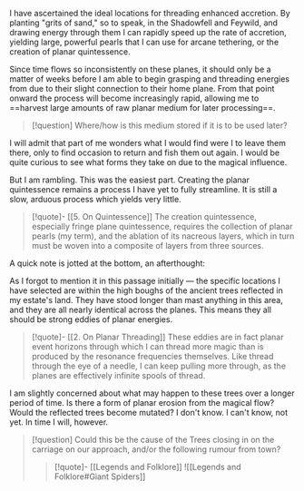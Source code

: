 I have ascertained the ideal locations for threading enhanced accretion. By planting "grits of sand," so to speak, in the Shadowfell and Feywild, and drawing energy through them I can rapidly speed up the rate of accretion, yielding large, powerful pearls that I can use for arcane tethering, or the creation of planar quintessence.

Since time flows so inconsistently on these planes, it should only be a matter of weeks before I am able to begin grasping and threading energies from due to their slight connection to their home plane. From that point onward the process will become increasingly rapid, allowing me to ==harvest large amounts of raw planar medium for later processing==.
>[!question]
>Where/how is this medium stored if it is to be used later?

I will admit that part of me wonders what I would find were I to leave them there, only to find occasion to return and fish them out again. I would be quite curious to see what forms they take on due to the magical influence.

But I am rambling. This was the easiest part. Creating the planar quintessence remains a process I have yet to fully streamline. It is still a slow, arduous process which yields very little.
>[!quote]- [[5. On Quintessence]]
>The creation quintessence, especially fringe plane quintessence, requires the collection of planar pearls (my term), and the ablation of its nacreous layers, which in turn must be woven into a composite of layers from three sources.

A quick note is jotted at the bottom, an afterthought:

As I forgot to mention it in this passage initially — the specific locations I have selected are within the high boughs of the ancient trees reflected in my estate's land. They have stood longer than mast anything in this area, and they are all nearly identical across the planes. This means they all should be strong eddies of planar energies.
>[!quote]- [[2. On Planar Threading]]
>These eddies are in fact planar event horizons through which I can thread more magic than is produced by the resonance frequencies themselves. Like thread through the eye of a needle, I can keep pulling more through, as the planes are effectively infinite spools of thread.

I am slightly concerned about what may happen to these trees over a longer period of time. Is there a form of planar erosion from the magical flow? Would the reflected trees become mutated? I don't know. I can't know, not yet. In time I will, however.

>[!question]
>Could this be the cause of the Trees closing in on the carriage on our approach, and/or the following rumour from town?
>>[!quote]- [[Legends and Folklore]]
>>![[Legends and Folklore#Giant Spiders]]
